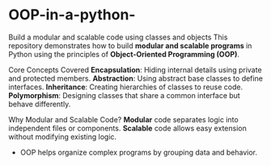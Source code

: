 # OOP-in-a-python-
Build a modular and scalable code using classes and objects 
This repository demonstrates how to build **modular and scalable programs** in Python using the principles of **Object-Oriented Programming (OOP)**.

Core Concepts Covered
**Encapsulation**: Hiding internal details using private and protected members.
**Abstraction**: Using abstract base classes to define interfaces.
**Inheritance**: Creating hierarchies of classes to reuse code.
**Polymorphism**: Designing classes that share a common interface but behave differently.

Why Modular and Scalable Code?
**Modular** code separates logic into independent files or components.
**Scalable** code allows easy extension without modifying existing logic.
- OOP helps organize complex programs by grouping data and behavior.
